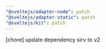 ```yaml
---
"@sveltejs/adapter-node": patch
"@sveltejs/adapter-static": patch
"@sveltejs/kit": patch
---
```


[chore] update dependency sirv to v2
